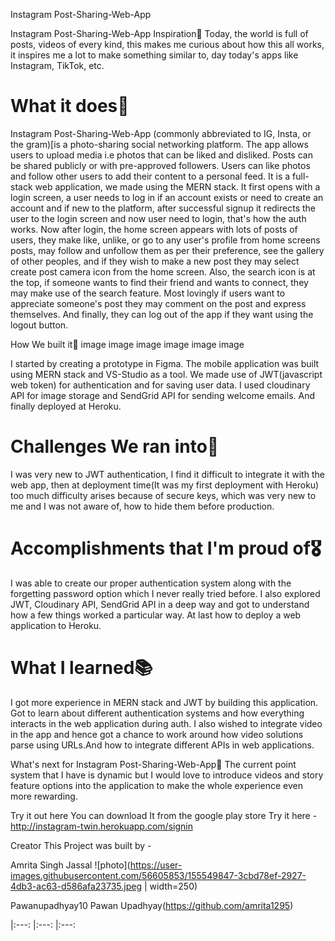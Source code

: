 Instagram Post-Sharing-Web-App


Instagram Post-Sharing-Web-App
Inspiration🌠
Today, the world is full of posts, videos of every kind, this makes me curious about how this all works, it inspires me a lot to make something similar to, day today's apps like Instagram, TikTok, etc.

# What it does🚀
Instagram Post-Sharing-Web-App (commonly abbreviated to IG, Insta, or the gram)[is a photo-sharing social networking platform. The app allows users to upload media i.e photos that can be liked and disliked. Posts can be shared publicly or with pre-approved followers. Users can like photos and follow other users to add their content to a personal feed. It is a full-stack web application, we made using the MERN stack. It first opens with a login screen, a user needs to log in if an account exists or need to create an account and if new to the platform, after successful signup it redirects the user to the login screen and now user need to login, that's how the auth works. Now after login, the home screen appears with lots of posts of users, they make like, unlike, or go to any user's profile from home screens posts, may follow and unfollow them as per their preference, see the gallery of other peoples, and if they wish to make a new post they may select create post camera icon from the home screen. Also, the search icon is at the top, if someone wants to find their friend and wants to connect, they may make use of the search feature. Most lovingly if users want to appreciate someone's post they may comment on the post and express themselves. And finally, they can log out of the app if they want using the logout button.

How We built it🔨
image image image image image image

I started by creating a prototype in Figma. The mobile application was built using MERN stack and VS-Studio as a tool. We made use of JWT(javascript web token) for authentication and for saving user data. I used cloudinary API for image storage and SendGrid API for sending welcome emails. And finally deployed at Heroku.

# Challenges We ran into🔴
I was very new to JWT authentication, I find it difficult to integrate it with the web app, then at deployment time(It was my first deployment with Heroku) too much difficulty arises because of secure keys, which was very new to me and I was not aware of, how to hide them before production.

# Accomplishments that I'm proud of🎖
I was able to create our proper authentication system along with the forgetting password option which I never really tried before. I also explored JWT, Cloudinary API, SendGrid API in a deep way and got to understand how a few things worked a particular way. At last how to deploy a web application to Heroku.

# What I learned📚
I got more experience in MERN stack and JWT by building this application. Got to learn about different authentication systems and how everything interacts in the web application during auth. I also wished to integrate video in the app and hence got a chance to work around how video solutions parse using URLs.And how to integrate different APIs in web applications.

What's next for Instagram Post-Sharing-Web-App🎉
The current point system that I have is dynamic but I would love to introduce videos and story feature options into the application to make the whole experience even more rewarding.

Try it out here
You can download It from the google play store
Try it here - http://instagram-twin.herokuapp.com/signin

Creator
This Project was built by -

Amrita Singh Jassal
![photo](https://user-images.githubusercontent.com/56605853/155549847-3cbd78ef-2927-4db3-ac63-d586afa23735.jpeg | width=250)



Pawanupadhyay10
Pawan Upadhyay(https://github.com/amrita1295)

|:---: |:---: |:---:
